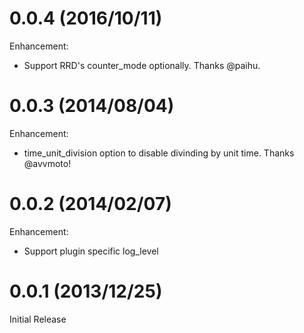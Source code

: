 # 0.0.4 (2016/10/11)

Enhancement:

* Support RRD's counter_mode optionally. Thanks @paihu.

# 0.0.3 (2014/08/04)

Enhancement:

* time_unit_division option to disable divinding by unit time. Thanks @avvmoto! 

# 0.0.2 (2014/02/07)

Enhancement:

* Support plugin specific log_level

# 0.0.1 (2013/12/25)

Initial Release

